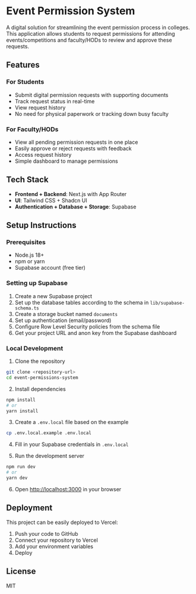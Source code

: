 # Event Permission System

A digital solution for streamlining the event permission process in colleges. This application allows students to request permissions for attending events/competitions and faculty/HODs to review and approve these requests.

## Features

### For Students

- Submit digital permission requests with supporting documents
- Track request status in real-time
- View request history
- No need for physical paperwork or tracking down busy faculty

### For Faculty/HODs

- View all pending permission requests in one place
- Easily approve or reject requests with feedback
- Access request history
- Simple dashboard to manage permissions

## Tech Stack

- **Frontend + Backend**: Next.js with App Router
- **UI**: Tailwind CSS + Shadcn UI
- **Authentication + Database + Storage**: Supabase

## Setup Instructions

### Prerequisites

- Node.js 18+
- npm or yarn
- Supabase account (free tier)

### Setting up Supabase

1. Create a new Supabase project
2. Set up the database tables according to the schema in `lib/supabase-schema.ts`
3. Create a storage bucket named `documents`
4. Set up authentication (email/password)
5. Configure Row Level Security policies from the schema file
6. Get your project URL and anon key from the Supabase dashboard

### Local Development

1. Clone the repository

```bash
git clone <repository-url>
cd event-permissions-system
```

2. Install dependencies

```bash
npm install
# or
yarn install
```

3. Create a `.env.local` file based on the example

```bash
cp .env.local.example .env.local
```

4. Fill in your Supabase credentials in `.env.local`

5. Run the development server

```bash
npm run dev
# or
yarn dev
```

6. Open [http://localhost:3000](http://localhost:3000) in your browser

## Deployment

This project can be easily deployed to Vercel:

1. Push your code to GitHub
2. Connect your repository to Vercel
3. Add your environment variables
4. Deploy

## License

MIT

